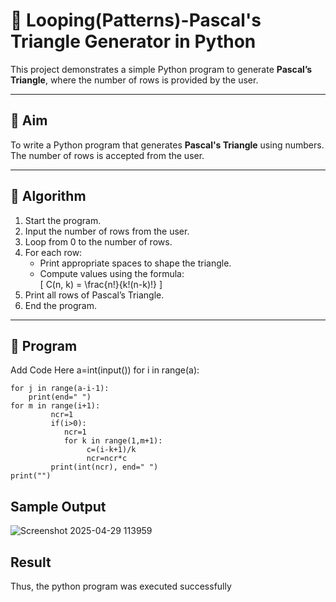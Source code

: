 # 🔺 Looping(Patterns)-Pascal's Triangle Generator in Python

This project demonstrates a simple Python program to generate **Pascal’s Triangle**, where the number of rows is provided by the user.

---

## 🎯 Aim

To write a Python program that generates **Pascal's Triangle** using numbers. The number of rows is accepted from the user.

---

## 🧠 Algorithm

1. Start the program.
2. Input the number of rows from the user.
3. Loop from 0 to the number of rows.
4. For each row:
   - Print appropriate spaces to shape the triangle.
   - Compute values using the formula:  
     \[
     C(n, k) = \frac{n!}{k!(n-k)!}
     \]
5. Print all rows of Pascal’s Triangle.
6. End the program.

---

## 🧪 Program
Add Code Here
a=int(input())
for i in range(a):
    
    for j in range(a-i-1):
        print(end=" ")
    for m in range(i+1):          
             ncr=1
             if(i>0):
                ncr=1
                for k in range(1,m+1):
                     c=(i-k+1)/k
                     ncr=ncr*c
             print(int(ncr), end=" ")
    print("")
## Sample Output
![Screenshot 2025-04-29 113959](https://github.com/user-attachments/assets/17390b90-cac6-4e6a-8dc8-01cb1085fa2e)
## Result
Thus, the python program was executed successfully

